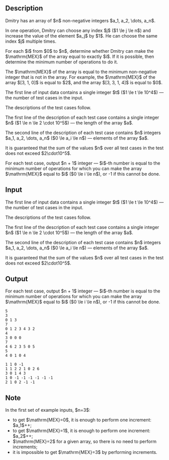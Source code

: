 ## Description

<div><p>Dmitry has an array of $n$ non-negative integers $a_1, a_2, \dots, a_n$.</p><p>In one operation, Dmitry can choose any index $j$ ($1 \le j \le n$) and increase the value of the element $a_j$ by $1$. He can choose the same index $j$ multiple times.</p><p>For each $i$ from $0$ to $n$, determine whether Dmitry can make the $\mathrm{MEX}$ of the array equal to exactly $i$. If it is possible, then determine the minimum number of operations to do it.</p><p>The $\mathrm{MEX}$ of the array is equal to the minimum non-negative integer that is not in the array. For example, the $\mathrm{MEX}$ of the array $[3, 1, 0]$ is equal to $2$, and the array $[3, 3, 1, 4]$ is equal to $0$.</p></div><div class="input-specification"><p>The first line of input data contains a single integer $t$ ($1 \le t \le 10^4$)&nbsp;— the number of test cases in the input. </p><p>The descriptions of the test cases follow.</p><p>The first line of the description of each test case contains a single integer $n$ ($1 \le n \le 2 \cdot 10^5$)&nbsp;— the length of the array $a$.</p><p>The second line of the description of each test case contains $n$ integers $a_1, a_2, \dots, a_n$ ($0 \le a_i \le n$)&nbsp;— elements of the array $a$.</p><p>It is guaranteed that the sum of the values $n$ over all test cases in the test does not exceed $2\cdot10^5$.</p></div><div class="output-specification"><p>For each test case, output $n + 1$ integer&nbsp;— $i$-th number is equal to the minimum number of operations for which you can make the array $\mathrm{MEX}$ equal to $i$ ($0 \le i \le n$), or <span class="tex-font-style-tt">-1</span> if this cannot be done.</p></div>

## Input

<p>The first line of input data contains a single integer $t$ ($1 \le t \le 10^4$)&nbsp;— the number of test cases in the input. </p><p>The descriptions of the test cases follow.</p><p>The first line of the description of each test case contains a single integer $n$ ($1 \le n \le 2 \cdot 10^5$)&nbsp;— the length of the array $a$.</p><p>The second line of the description of each test case contains $n$ integers $a_1, a_2, \dots, a_n$ ($0 \le a_i \le n$)&nbsp;— elements of the array $a$.</p><p>It is guaranteed that the sum of the values $n$ over all test cases in the test does not exceed $2\cdot10^5$.</p>

## Output

<p>For each test case, output $n + 1$ integer&nbsp;— $i$-th number is equal to the minimum number of operations for which you can make the array $\mathrm{MEX}$ equal to $i$ ($0 \le i \le n$), or <span class="tex-font-style-tt">-1</span> if this cannot be done.</p>





```input1
5
3
0 1 3
7
0 1 2 3 4 3 2
4
3 0 0 0
7
4 6 2 3 5 0 5
5
4 0 1 0 4
```




```output1
1 1 0 -1 
1 1 2 2 1 0 2 6 
3 0 1 4 3 
1 0 -1 -1 -1 -1 -1 -1 
2 1 0 2 -1 -1
```



## Note

<p>In the first set of example inputs, $n=3$:</p><ul> <li> to get $\mathrm{MEX}=0$, it is enough to perform one increment: $a_1$<span class="tex-font-style-tt">++</span>; </li><li> to get $\mathrm{MEX}=1$, it is enough to perform one increment: $a_2$<span class="tex-font-style-tt">++</span>; </li><li> $\mathrm{MEX}=2$ for a given array, so there is no need to perform increments; </li><li> it is impossible to get $\mathrm{MEX}=3$ by performing increments. </li></ul>
